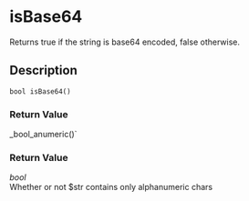 # isBase64
Returns true if the string is base64 encoded, false otherwise.

## Description
`bool isBase64()`


### Return Value
_bool_anumeric()`


### Return Value
_bool_  
Whether or not $str contains only alphanumeric chars